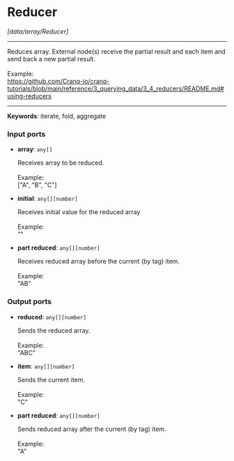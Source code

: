 # Reducer

_[data/array/Reducer]_

---

Reduces array. External node(s) receive the partial result and each item and send back a new partial result.<br>
<br>
Example:<br>
https://github.com/Cranq-io/cranq-tutorials/blob/main/reference/3_querying_data/3_4_reducers/README.md#using-reducers<br>

---

__Keywords__: iterate, fold, aggregate

### Input ports

* __array__: ` any[] `


    Receives array to be reduced.<br>
    <br>
    Example:<br>
    ["A", "B", "C"]<br>


* __initial__: ` any[][number] `


    Receives initial value for the reduced array<br>
    <br>
    Example:<br>
    ""<br>


* __part reduced__: ` any[][number] `


    Receives reduced array before the current (by tag) item.<br>
    <br>
    Example:<br>
    "AB"<br>

### Output ports

* __reduced__: ` any[][number] `


    Sends the reduced array.<br>
    <br>
    Example:<br>
    "ABC"<br>


* __item__: ` any[][number] `


    Sends the current item.<br>
    <br>
    Example:<br>
    "C"<br>


* __part reduced__: ` any[][number] `


    Sends reduced array after the current (by tag) item.<br>
    <br>
    Example:<br>
    "A"<br>

